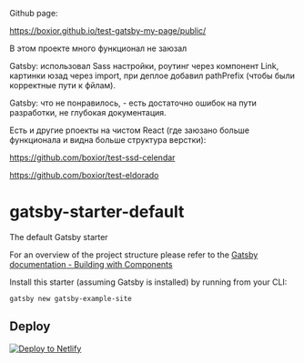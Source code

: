 Github page:

https://boxior.github.io/test-gatsby-my-page/public/

В этом проекте много функционал не заюзал

Gatsby: использовал Sass настройки, роутинг через компонент Link, картинки юзад через import, при деплое добавил pathPrefix (чтобы были корректные пути к фйлам).

Gatsby: что не понравилось, - есть достаточно ошибок на пути разработки, не глубокая документация.

Есть и другие рпоекты на чистом React (где заюзано больше функционала и видна больше структура верстки):

  https://github.com/boxior/test-ssd-celendar
  
  https://github.com/boxior/test-eldorado



# gatsby-starter-default
The default Gatsby starter

For an overview of the project structure please refer to the [Gatsby documentation - Building with Components](https://www.gatsbyjs.org/docs/building-with-components/)

Install this starter (assuming Gatsby is installed) by running from your CLI:
```
gatsby new gatsby-example-site
```

## Deploy

[![Deploy to Netlify](https://www.netlify.com/img/deploy/button.svg)](https://app.netlify.com/start/deploy?repository=https://github.com/gatsbyjs/gatsby-starter-default)

